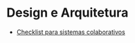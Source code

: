 # Design e Arquitetura
* [Checklist para sistemas colaborativos](https://github.com/GabrielMarquesdaSilva/Catalogo-de-Tecnicas-de-Checklist/blob/Design-e-Arquitetura/Checklist%20para%20sistemas%20colaborativos.md)
